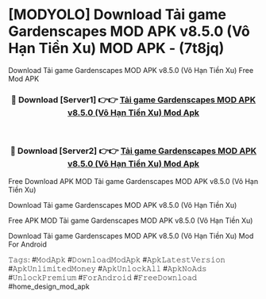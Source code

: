 # [MODYOLO] Download Tải game Gardenscapes MOD APK v8.5.0 (Vô Hạn Tiền Xu) MOD APK - (7t8jq)
Download Tải game Gardenscapes MOD APK v8.5.0 (Vô Hạn Tiền Xu) Free Mod APK

<div align="center">
<h3>🔴 Download [Server1] 👉👉 <a href="https://apk-comot.site?title=Tải_game_Gardenscapes_MOD_APK_v8.5.0_(Vô_Hạn_Tiền_Xu)">Tải game Gardenscapes MOD APK v8.5.0 (Vô Hạn Tiền Xu) Mod Apk</a></h3><br>

<h3>🔴 Download [Server2] 👉👉 <a href="https://apk-comot.site?title=Tải_game_Gardenscapes_MOD_APK_v8.5.0_(Vô_Hạn_Tiền_Xu)">Tải game Gardenscapes MOD APK v8.5.0 (Vô Hạn Tiền Xu) Mod Apk</a></h3>
</div>


Free Download APK MOD Tải game Gardenscapes MOD APK v8.5.0 (Vô Hạn Tiền Xu)

Download Tải game Gardenscapes MOD APK v8.5.0 (Vô Hạn Tiền Xu) 

Free APK MOD Tải game Gardenscapes MOD APK v8.5.0 (Vô Hạn Tiền Xu) 

Download Tải game Gardenscapes MOD APK v8.5.0 (Vô Hạn Tiền Xu) Mod For Android

𝚃𝚊𝚐𝚜: #𝙼𝚘𝚍𝙰𝚙𝚔 #𝙳𝚘𝚠𝚗𝚕𝚘𝚊𝚍𝙼𝚘𝚍𝙰𝚙𝚔 #𝙰𝚙𝚔𝙻𝚊𝚝𝚎𝚜𝚝𝚅𝚎𝚛𝚜𝚒𝚘𝚗 #𝙰𝚙𝚔𝚄𝚗𝚕𝚒𝚖𝚒𝚝𝚎𝚍𝙼𝚘𝚗𝚎𝚢 #𝙰𝚙𝚔𝚄𝚗𝚕𝚘𝚌𝚔𝙰𝚕𝚕 #𝙰𝚙𝚔𝙽𝚘𝙰𝚍𝚜 #𝚄𝚗𝚕𝚘𝚌𝚔𝙿𝚛𝚎𝚖𝚒𝚞𝚖 #𝙵𝚘𝚛𝙰𝚗𝚍𝚛𝚘𝚒𝚍 #𝙵𝚛𝚎𝚎𝙳𝚘𝚠𝚗𝚕𝚘𝚊𝚍 #home_design_mod_apk